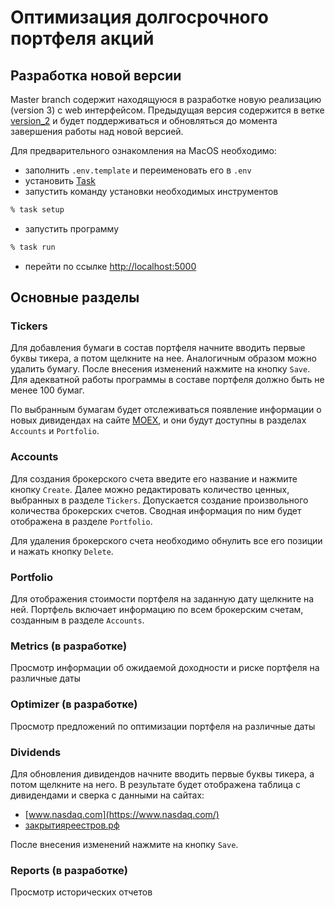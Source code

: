 # Оптимизация долгосрочного портфеля акций

## Разработка новой версии

Master branch содержит находящуюся в разработке новую реализацию (version 3) с web интерфейсом.
Предыдущая версия содержится в ветке [version_2](https://github.com/WLM1ke/poptimizer/tree/version_2) и будет поддерживаться и обновляться до момента
завершения работы над новой версией. 

Для предварительного ознакомления на MacOS необходимо:

- заполнить `.env.template` и переименовать его в `.env` 
- установить [Task](https://taskfile.dev/installation/)
- запустить команду установки необходимых инструментов
```bash
% task setup
```
- запустить программу
```bash
% task run
```
- перейти по ссылке [http://localhost:5000](http://localhost:5000)

## Основные разделы

### Tickers
Для добавления бумаги в состав портфеля начните вводить первые буквы тикера, а потом щелкните на нее. 
Аналогичным образом можно удалить бумагу. После внесения изменений нажмите на кнопку `Save`. Для адекватной работы 
программы в составе портфеля должно быть не менее 100 бумаг.

По выбранным бумагам будет отслеживаться появление информации о новых дивидендах на сайте 
[MOEX](https://www.moex.com/ru/listing/listing-register-closing.aspx), и они будут доступны в разделах `Accounts` и 
`Portfolio`.

### Accounts
Для создания брокерского счета введите его название и нажмите кнопку `Create`. Далее можно редактировать количество 
ценных, выбранных в разделе `Tickers`. Допускается создание произвольного количества брокерских счетов. Сводная 
информация по ним будет отображена в разделе `Portfolio`.

Для удаления брокерского счета необходимо обнулить все его позиции и нажать кнопку `Delete`.

### Portfolio
Для отображения стоимости портфеля на заданную дату щелкните на ней. Портфель включает информацию по всем брокерским 
счетам, созданным в разделе `Accounts`.

### Metrics (в разработке)
Просмотр информации об ожидаемой доходности и риске портфеля на различные даты

### Optimizer (в разработке)
Просмотр предложений по оптимизации портфеля на различные даты

### Dividends
Для обновления дивидендов начните вводить первые буквы тикера, а потом щелкните на него. В результате будет отображена
таблица с дивидендами и сверка с данными на сайтах:

- [www.nasdaq.com](https://www.nasdaq.com/)
- [закрытияреестров.рф](https://закрытияреестров.рф/)

После внесения изменений нажмите на кнопку `Save`.

### Reports (в разработке)
Просмотр исторических отчетов
